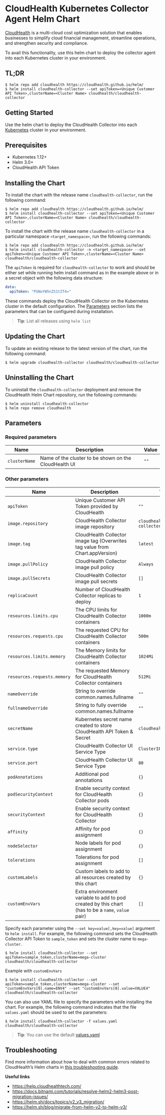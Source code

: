 <!-- Copyright 2021 VMware, Inc. -->
<!-- SPDX-License-Identifier: Apache-2.0 -->

# CloudHealth Kubernetes Collector Agent Helm Chart

[CloudHealth](https://www.cloudhealthtech.com/) is a multi-cloud cost optimization solution that enables businesses to
simplify cloud financial management, streamline operations, and strengthen security and compliance.

To avail this functionality, use this helm chart to deploy the collector agent into each Kubernetes cluster in your
environment.

## TL;DR

```console
$ helm repo add cloudhealth https://cloudhealth.github.io/helm/
$ helm install cloudhealth-collector --set apiToken=<Unique Customer API Token>,clusterName=<Cluster Name> cloudhealth/cloudhealth-collector
```

## Getting Started

Use the helm chart to deploy the CloudHealth Collector into each [Kubernetes](http://kubernetes.io) cluster in your
environment.

## Prerequisites

- Kubernetes 1.12+
- Helm 3.0+
- CloudHealth API Token

## Installing the Chart

To install the chart with the release name `cloudhealth-collector`, run the following command:

```console
$ helm repo add cloudhealth https://cloudhealth.github.io/helm/
$ helm install cloudhealth-collector --set apiToken=<Unique Customer API Token>,clusterName=<Cluster Name> cloudhealth/cloudhealth-collector
```

To install the chart with the release name `cloudhealth-collector` in a particular namespace `<target_namespace>`, run
the following commands:

```console
$ helm repo add cloudhealth https://cloudhealth.github.io/helm/
$ helm install cloudhealth-collector -n <target_namespace> --set apiToken=<Unique Customer API Token>,clusterName=<Cluster Name> cloudhealth/cloudhealth-collector
```

The `apiToken` is required for `cloudhealth-collector` to work and should be either set while running helm install
command as in the example above or in a secret object with the following data structure:

```yaml
data:
  apiToken: "PGNoYW5nZS1tZT4="
```

These commands deploy the CloudHealth Collector on the Kubernetes cluster in the default configuration.
The [Parameters](#parameters) section lists the parameters that can be configured during installation.

> **Tip**: List all releases using `helm list`

## Updating the Chart

To update an existing release to the latest version of the chart, run the following command:

```
$ helm upgrade cloudhealth-collector cloudhealth/cloudhealth-collector
```

## Uninstalling the Chart

To uninstall the `cloudhealth-collector` deployment and remove the CloudHealth Helm Chart repository, run the following
commands:

```console
$ helm uninstall cloudhealth-collector
$ helm repo remove cloudhealth
```

## Parameters

### Required parameters

| Name             | Description                                              | Value    |
| ---------------- | -------------------------------------------------------- | -------- |
| `clusterName`    | Name of the cluster to be shown on the CloudHealth UI    | `""`     |

### Other parameters

| Name                        | Description                                                                                       | Value                             |
| --------------------------- | ------------------------------------------------------------------------------------------------- | --------------------------------- |
| `apiToken`                  | Unique Customer API Token provided by CloudHealth                                                 | `""`                              |
| `image.repository`          | CloudHealth Collector image repository                                                            | `cloudhealth/container-collector` |
| `image.tag`                 | CloudHealth Collector image tag (Overwrites tag value from Chart.appVersion)                      | `latest`                          |
| `image.pullPolicy`          | CloudHealth Collector image pull policy                                                           | `Always`                          |
| `image.pullSecrets`         | CloudHealth Collector image pull secrets                                                          | `[]`                              |
| `replicaCount`              | Number of CloudHealth Collector replicas to deploy                                                | `1`                               |
| `resources.limits.cpu`      | The CPU limits for CloudHealth Collector containers                                               | `1000m`                           |
| `resources.requests.cpu`    | The requested CPU for CloudHealth Collector containers                                            | `500m`                            |
| `resources.limits.memory`   | The Memory limits for CloudHealth Collector containers                                            | `1024Mi`                          |
| `resources.requests.memory` | The requested Memory for CloudHealth Collector containers                                         | `512Mi`                           |
| `nameOverride`              | String to override common.names.fullname                                                          | `""`                              |
| `fullnameOverride`          | String to fully override common.names.fullname                                                    | `""`                              |
| `secretName`                | Kubernetes secret name created to store CloudHealth API Token & Secret                            | `cloudhealth-config`              |
| `service.type`              | CloudHealth Collector UI Service Type                                                             | `ClusterIP`                       |
| `service.port`              | CloudHealth Collector UI Service Type                                                             | `80`                              |
| `podAnnotations`            | Additional pod annotations                                                                        | `{}`                              |
| `podSecurityContext`        | Enable security context for CloudHealth Collector pods                                            | `{}`                              |
| `securityContext`           | Enable security context for CloudHealth Collector                                                 | `{}`                              |
| `affinity`                  | Affinity for pod assignment                                                                       | `{}`                              |
| `nodeSelector`              | Node labels for pod assignment                                                                    | `{}`                              |
| `tolerations`               | Tolerations for pod assignment                                                                    | `[]`                              |
| `customLabels`              | Custom labels to add to all resources created by this chart                                       | `{}`                              |
| `customEnvVars`             | Extra environment variable to add to pod created by this chart (has to be a `name`, `value` pair) | `[]`                              |

Specify each parameter using the `--set key=value[,key=value]` argument to `helm install`. For example, the following
command sets the CloudHealth Collector API Token to `sample_token` and sets the cluster name to `mega-cluster`.

```console
$ helm install cloudhealth-collector --set apiToken=sample_token,clusterName=mega-cluster cloudhealth/cloudhealth-collector
```

Example with `customEnvVars`

```console
$ helm install cloudhealth-collector --set apiToken=sample_token,clusterName=mega-cluster --set "customEnvVars[0].name=ENV4" --set "customEnvVars[0].value=VALUE4" cloudhealth/cloudhealth-collector
```

You can also use YAML file to specify the parameters while installing the chart. For example, the following command
indicates that the file `values.yaml` should be used to set the parameters:

```console
$ helm install cloudhealth-collector -f values.yaml cloudhealth/cloudhealth-collector
```

> **Tip**: You can use the default [values.yaml](cloudhealth-collector/values.yaml)

## Troubleshooting

Find more information about how to deal with common errors related to CloudHealth’s Helm charts
in [this troubleshooting guide](https://docs.bitnami.com/general/how-to/troubleshoot-helm-chart-issues).

**Useful links**

- https://help.cloudhealthtech.com/
- https://docs.bitnami.com/tutorials/resolve-helm2-helm3-post-migration-issues/
- https://helm.sh/docs/topics/v2_v3_migration/
- https://helm.sh/blog/migrate-from-helm-v2-to-helm-v3/
